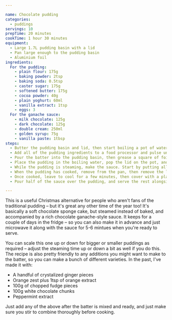 ```yaml
---

name: Chocolate pudding
categories:
  - puddings
servings: 10
prepTime: 20 minutes
cookTime: 1 hour 30 minutes
equipment:
  - Large 1.7L pudding basin with a lid
  - Pan large enough to the pudding basin
  - Aluminium foil
ingredients:
  For the pudding:
    - plain flour: 175g
    - baking powder: 2tsp
    - baking soda: 0.5tsp
    - caster sugar: 175g
    - softened butter: 175g
    - cocoa powder: 40g
    - plain yoghurt: 60ml
    - vanilla extract: 1tsp
    - eggs: 3
  For the ganache sauce:
    - milk chocolate: 125g
    - dark chocolate: 125g
    - double cream: 250ml
    - golden syrup: 75g
    - vanilla paste: 1tbsp
steps:
  - Butter the pudding basin and lid, then start boiling a pot of water large enough to steam the pudding in.
  - Add all of the pudding ingredients to a food processor and pulse until smooth – or do it by hand. Scrape down a couple of times to ensure everything is thoroughly mixed.
  - Pour the batter into the pudding basin, then grease a square of foil and wrap tightly around the top of the basin before putting the lid on.
  - Place the pudding in the boiling water, pop the lid on the pot, and steam for about 90 minutes. The pudding will rise almost to the top.
  - While the pudding is steaming, make the sauce. Start by putting all of the ingredients in a small saucepan and placing over a low heat, stirring now and again until all melted. Remove from the heat and whisk until you have a glossy, smooth sauce.
  - When the pudding has cooked, remove from the pan, then remove the lid and foil. Check that the pudding is cooked through by inserting a knife or wooden skewer into the center – when you remove it, it should come out mostly dry and not have any uncooked batter on the end. Return to the pot and continue steaming for another 10 minutes if required, or until it's ready.
  - Once cooked, leave to cool for a few minutes, then cover with a plate and flip over to release the pudding.
  - Pour half of the sauce over the pudding, and serve the rest alongside. Also goes great with ice cream.

---
```


This is a useful Christmas alternative for people who aren't fans of the traditional pudding – but it's great any other time of the year too! It's basically a soft chocolate sponge cake, but steamed instead of baked, and accompanied by a rich chocolate ganache-style sauce. It keeps for a couple of days in the fridge – so you can also make it in advance and just microwave it along with the sauce for 5-6 mintues when you're ready to serve.

You can scale this one up or down for bigger or smaller puddings as required – adjust the steaming time up or down a bit as well if you do this. The recipe is also pretty friendly to any additions you might want to make to the batter, so you can make a bunch of different varieties. In the past, I've made it with:

- A handful of crystalized ginger pieces
- Orange zest plus 1tsp of orange extract
- 100g of chopped fudge pieces
- 100g white chocolate chunks
- Peppermint extract

Just add any of the above after the batter is mixed and ready, and just make sure you stir to combine thoroughly before cooking.
